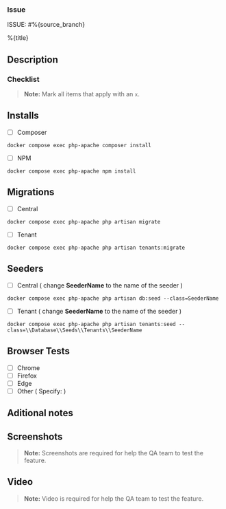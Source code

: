 ### Issue
ISSUE: #%{source_branch}

%{title}

## Description


### Checklist
> **Note:** Mark all items that apply with an `x`.

## Installs

* [ ] Composer
```
docker compose exec php-apache composer install
```
* [ ] NPM
```
docker compose exec php-apache npm install
```

## Migrations

* [ ] Central
```
docker compose exec php-apache php artisan migrate
```
* [ ] Tenant
```
docker compose exec php-apache php artisan tenants:migrate
```

## Seeders

* [ ] Central ( change **SeederName** to the name of the seeder )
```
docker compose exec php-apache php artisan db:seed --class=SeederName
```
* [ ] Tenant ( change **SeederName** to the name of the seeder )
```
docker compose exec php-apache php artisan tenants:seed --class=\\Database\\Seeds\\Tenants\\SeederName
```

## Browser Tests

* [ ] Chrome
* [ ] Firefox
* [ ] Edge
* [ ] Other ( Specify: )

## Aditional notes


## Screenshots
> **Note:** Screenshots are required for help the QA team to test the feature.

## Video
> **Note:** Video is required for help the QA team to test the feature.
